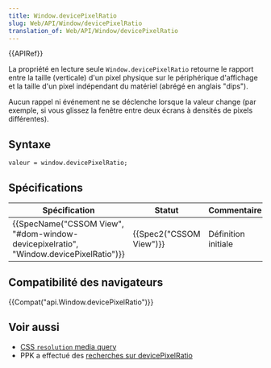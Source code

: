 ```yaml
---
title: Window.devicePixelRatio
slug: Web/API/Window/devicePixelRatio
translation_of: Web/API/Window/devicePixelRatio
---
```

{{APIRef}}

La propriété en lecture seule `Window.devicePixelRatio` retourne le rapport entre la taille (verticale) d'un pixel physique sur le périphérique d'affichage et la taille d'un pixel indépendant du matériel (abrégé en anglais "dips").

Aucun rappel ni événement ne se déclenche lorsque la valeur change (par exemple, si vous glissez la fenêtre entre deux écrans à densités de pixels différentes).

## Syntaxe

    valeur = window.devicePixelRatio;

## Spécifications

| Spécification                                                                                                    | Statut                           | Commentaire         |
| ---------------------------------------------------------------------------------------------------------------- | -------------------------------- | ------------------- |
| {{SpecName("CSSOM View", "#dom-window-devicepixelratio", "Window.devicePixelRatio")}} | {{Spec2("CSSOM View")}} | Définition initiale |

## Compatibilité des navigateurs

{{Compat("api.Window.devicePixelRatio")}}

## Voir aussi

- [CSS `resolution` media query](/en-US/docs/Web/CSS/@media/resolution)
- PPK a effectué des [recherches sur devicePixelRatio](http://www.quirksmode.org/blog/archives/2012/06/devicepixelrati.html)
